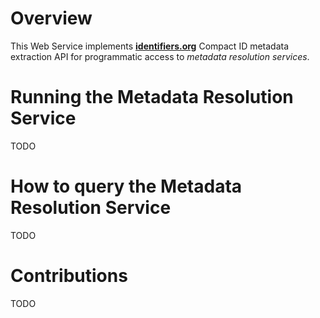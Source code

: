 # Overview
This Web Service implements [__identifiers.org__](http://identifiers.org) Compact ID metadata extraction API for programmatic access to _metadata resolution services_.


# Running the Metadata Resolution Service
TODO


# How to query the Metadata Resolution Service
TODO


# Contributions
TODO
